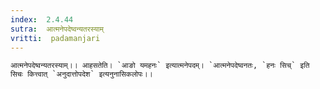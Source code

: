 ```yaml
---
index:  2.4.44
sutra:  आत्मनेपदेष्वन्यतरस्याम्
vritti:  padamanjari
---
```


	आत्मनेपदेष्वन्यतरस्याम्।। आहसतेति। `आङो यमहनः` इत्यात्मनेपदम्। `आत्मनेपदेष्वनतः, `हनः सिच्` इति सिचः कित्त्वात् `अनुदात्तोपदेश` इत्यनुनासिकलोपः।।
